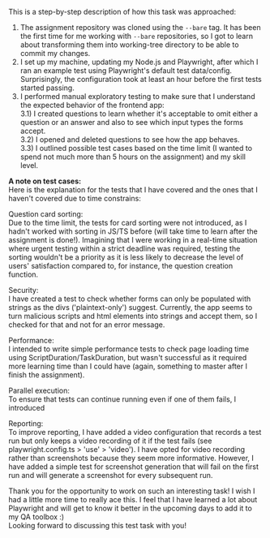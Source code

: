 This is a step-by-step description of how this task was approached:
1) The assignment repository was cloned using the `--bare` tag. It has been the first time for me working with `--bare` repositories, so I got to learn about transforming them into working-tree directory to be able to commit my changes.  
2) I set up my machine, updating my Node.js and Playwright, after which I ran an example test using Playwright's default test data/config. Surprisingly, the configuration took at least an hour before the first tests started passing.
3) I performed manual exploratory testing to make sure that I understand the expected behavior of the frontend app: <br/> 
3.1) I created questions to learn whether it's acceptable to omit either a question or an answer and also to see which input types the forms accept. <br/>
3.2) I opened and deleted questions to see how the app behaves. <br/>
3.3) I outlined possible test cases based on the time limit (I wanted to spend not much more than 5 hours on the assignment) and my skill level.

<b> A note on test cases: <br/> </b>
Here is the explanation for the tests that I have covered and the ones that I haven't covered due to time constrains: <br/>

Question card sorting: <br/>
Due to the time limit, the tests for card sorting were not introduced, as I hadn't worked with sorting in JS/TS before (will take time to learn after the assignment is done!). Imagining that I were working in a real-time situation where urgent testing within a strict deadline was required, testing the sorting wouldn't be a priority as it is less likely to decrease the level of users' satisfaction compared to, for instance, the question creation function.

Security: <br/>
I have created a test to check whether forms can only be populated with strings as the divs ('plaintext-only') suggest. Currently, the app seems to turn malicious scripts and html elements into strings and accept them, so I checked for that and not for an error message.

Performance: <br/>
I intended to write simple performance tests to check page loading time using ScriptDuration/TaskDuration, but wasn't successful as it required more learning time than I could have (again, something to master after I finish the assignment).

Parallel execution: <br/>
To ensure that tests can continue running even if one of them fails, I introduced

Reporting: <br/>
To improve reporting, I have added a video configuration that records a test run but only keeps a video recording of 
it if the test fails (see playwright.config.ts > 'use' > 'video'). I have opted for video recording rather than 
screenshots because they seem more informative. However, I have added a simple test for screenshot generation that will fail on the first run and will generate a screenshot for every subsequent run.

Thank you for the opportunity to work on such an interesting task! I wish I had a little more time to really ace this. I feel that I have learned a lot about Playwright and will get to know it better in the upcoming days to add it to my QA toolbox :) </br>
Looking forward to discussing this test task with you!

